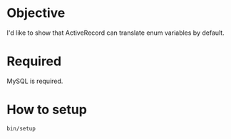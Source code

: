 # Objective

I'd like to show that ActiveRecord can translate enum variables by default.

# Required

MySQL is required.

# How to setup

```sh
bin/setup
```
